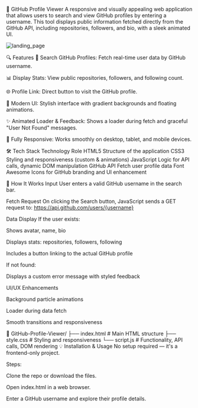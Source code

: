 🚀 GitHub Profile Viewer
A responsive and visually appealing web application that allows users to search and view GitHub profiles by entering a username. This tool displays public information fetched directly from the GitHub API, including repositories, followers, and bio, with a sleek animated UI.

![landing_page](https://github.com/user-attachments/assets/b85aa529-833c-461a-8f66-a1f60edb061d)



🔍 Features
🔎 Search GitHub Profiles: Fetch real-time user data by GitHub username.

📊 Display Stats: View public repositories, followers, and following count.

🌐 Profile Link: Direct button to visit the GitHub profile.

🎨 Modern UI: Stylish interface with gradient backgrounds and floating animations.

✨ Animated Loader & Feedback: Shows a loader during fetch and graceful "User Not Found" messages.

📱 Fully Responsive: Works smoothly on desktop, tablet, and mobile devices.

🛠️ Tech Stack
Technology	Role
HTML5	Structure of the application
CSS3	Styling and responsiveness (custom & animations)
JavaScript	Logic for API calls, dynamic DOM manipulation
GitHub API	Fetch user profile data
Font Awesome	Icons for GitHub branding and UI enhancement

🧠 How It Works
Input
User enters a valid GitHub username in the search bar.

Fetch Request
On clicking the Search button, JavaScript sends a GET request to:
https://api.github.com/users/{username}

Data Display
If the user exists:

Shows avatar, name, bio

Displays stats: repositories, followers, following

Includes a button linking to the actual GitHub profile

If not found:

Displays a custom error message with styled feedback

UI/UX Enhancements

Background particle animations

Loader during data fetch

Smooth transitions and responsiveness

📁 GitHub-Profile-Viewer/
├── index.html       # Main HTML structure
├── style.css        # Styling and responsiveness
└── script.js        # Functionality, API calls, DOM rendering
💡 Installation & Usage
No setup required — it's a frontend-only project.

Steps:

Clone the repo or download the files.

Open index.html in a web browser.

Enter a GitHub username and explore their profile details.
